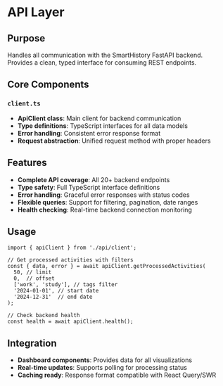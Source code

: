 # API Layer

## Purpose
Handles all communication with the SmartHistory FastAPI backend. Provides a clean, typed interface for consuming REST endpoints.

## Core Components

### `client.ts`
- **ApiClient class**: Main client for backend communication
- **Type definitions**: TypeScript interfaces for all data models
- **Error handling**: Consistent error response format
- **Request abstraction**: Unified request method with proper headers

## Features
- **Complete API coverage**: All 20+ backend endpoints
- **Type safety**: Full TypeScript interface definitions
- **Error handling**: Graceful error responses with status codes
- **Flexible queries**: Support for filtering, pagination, date ranges
- **Health checking**: Real-time backend connection monitoring

## Usage
```tsx
import { apiClient } from './api/client';

// Get processed activities with filters
const { data, error } = await apiClient.getProcessedActivities(
  50, // limit
  0,  // offset
  ['work', 'study'], // tags filter
  '2024-01-01', // start date
  '2024-12-31'  // end date
);

// Check backend health
const health = await apiClient.health();
```

## Integration
- **Dashboard components**: Provides data for all visualizations
- **Real-time updates**: Supports polling for processing status
- **Caching ready**: Response format compatible with React Query/SWR